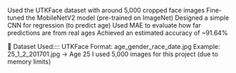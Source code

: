
Used the UTKFace dataset with around 5,000 cropped face images
Fine-tuned the MobileNetV2 model (pre-trained on ImageNet)
Designed a simple CNN for regression (to predict age)
Used MAE to evaluate how far predictions are from real ages
Achieved an estimated accuracy of ~91.64%

📁 Dataset Used::::
UTKFace
Format: age_gender_race_date.jpg
Example: 25_1_2_201701.jpg → Age 25
I used 5,000 images for this project (due to memory limits)

